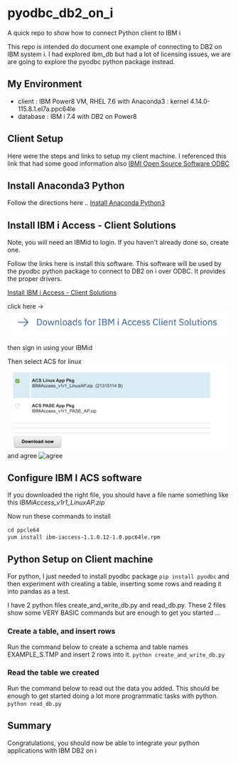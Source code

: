# pyodbc_db2_on_i
A quick repo to show how to connect Python client to IBM i

This repo is intended do document one example of connecting to DB2 on IBM system i.  I had explored ibm_db but had a lot of licensing issues, we are are going to explore the pyodbc python package instead.

## My Environment
* client   : IBM Power8 VM, RHEL 7.6 with Anaconda3 : kernel 4.14.0-115.8.1.el7a.ppc64le
* database : IBM i 7.4 with DB2 on Power8

## Client Setup 
Here were the steps and links to setup my client machine.
I referenced this link that had some good information also [IBMI Open Source Software ODBC](https://github.com/IBM/ibmi-oss-examples/blob/master/odbc/odbc.md)



## Install Anaconda3 Python
Follow the directions here .. [Install Anaconda Python3](https://docs.anaconda.com/anaconda/install/linux-power8/)

## Install IBM i Access - Client Solutions
Note, you will need an IBMid to login.  If you haven't already done so, create one.

Follow the links here is install this software.  This software will be used by the pyodbc python package to connect to DB2 on i over ODBC.  It provides the proper drivers.

[Install IBM i Access - Client Solutions](https://www.ibm.com/support/pages/ibm-i-access-client-solutions)

click here -> ![Image description](images/download.png)

then sign in using your IBMid

Then select ACS for linux ![ACS](images/acs.png) and agree ![agree](agree.png)

## Configure IBM I ACS software

If you downloaded the right file, you should have a file name something like this *IBMiAccess_v1r1_LinuxAP.zip*

Now run these commands to install
```unzip IBMiAccess_v1r1_LinuxAP.zip
cd ppcle64
yum install ibm-iaccess-1.1.0.12-1.0.ppc64le.rpm
```

## Python Setup on Client machine
For python, I just needed to install pyodbc package
```pip install pyodbc```
and then experiment with creating a table, inserting some rows and reading it into pandas as a test.

I have 2 python files create_and_write_db.py and read_db.py.   These 2 files show some VERY BASIC commands but are enough to get you started ...


### Create a table, and insert rows
Run the command below to create a schema and table names EXAMPLE_S.TMP and insert 2 rows into it.
```python create_and_write_db.py  ```

### Read the table we created 
Run the command below to read out the data you added.  This should be enough to get started doing a lot more programmatic tasks with python.
```python read_db.py ```

## Summary
Congratulations, you should now be able to integrate your python applications with IBM DB2 on i

